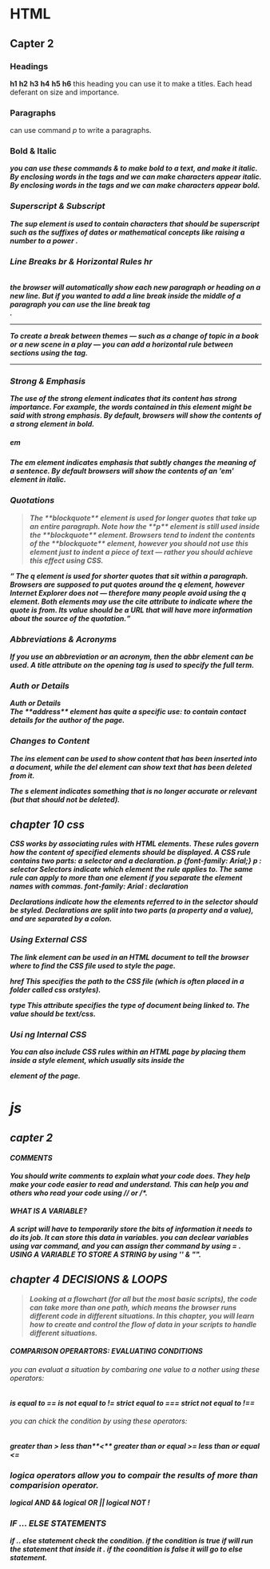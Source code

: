 

# HTML 
## Capter 2
### Headings

**h1**
**h2**
**h3**
**h4**
**h5**
**h6**
this heading you can use it to make a titles.
Each head deferant on size and importance.


### Paragraphs <p>
can use command *p* to write a paragraphs.

### Bold & Italic <b> <i>

you can use these commands <b> & <i> to make bold to a text, and make it italic. 
By enclosing words in the tags <i> and </i> we can make characters appear italic.
By enclosing words in the tags <b> and </b> we can make
characters appear bold.

### Superscript & Subscript
The **sup** element is used to contain characters that
should be superscript such as the suffixes of dates or
mathematical concepts like raising a number to a power .


### Line Breaks br & Horizontal Rules hr
<br />
 the browser will automatically show each new paragraph or heading on a new line. But if you wanted to add a line break inside the middle of a paragraph you can use the line break tag <br />.
<hr />
To create a break between themes — such as a change of topic in a book or a new scene in a play — you can add a horizontal rule between sections using the tag.<hr /> 

### Strong & Emphasis
<strong>
The use of the strong element indicates that its
content has strong importance. For example, the words contained in this element might be said with strong emphasis.
By default, browsers will show the contents of a strong
element in bold.

##### em
The **em** element indicates emphasis that subtly changes
the meaning of a sentence. By default browsers will show
the contents of an 'em' element in italic.


### Quotations
<blockquote>
The **blockquote** element is used for longer quotes that take
up an entire paragraph. Note how the **p** element is still
used inside the **blockquote** element.
Browsers tend to indent the contents of the **blockquote**
element, however you should not use this element just to indent a piece of text — rather you should achieve this effect using CSS.</blockquote>

<q>
The  q  element is used for shorter quotes that sit within
a paragraph. Browsers are supposed to put quotes around
the  q  element, however Internet Explorer does not —
therefore many people avoid using the  q  element.
Both elements may use the cite attribute to indicate where the
quote is from. Its value should be a URL that will have more
information about the source of the quotation.</q>


### Abbreviations & Acronyms

If you use an abbreviation or an acronym, then the **abbr**
element can be used. A title attribute on the opening tag is
used to specify the full term.


### Auth or Details
<address>Auth or Details</address>
The **address** element has quite a specific use: to contain
contact details for the author of the page.

### Changes to Content
The **ins**  element can be used to show content that has been
inserted into a document, while the **del** element can show text that has been deleted from it.

The **s** element indicates something that is no longer
accurate or relevant (but that should not be deleted).

## chapter 10 css 
CSS works by associating rules with HTML elements. These rules govern how the content of specified elements should be displayed. A CSS rule contains two parts: a selector and a declaration.
p {font-family: Arial;}
p : selector 
**Selectors**  indicate which element the rule applies to.
The same rule can apply to more than one element if you
separate the element names with commas.
font-family: Arial : declaration 

**Declarations** indicate how the elements referred to in
the selector should be styled. Declarations are split into two
parts (a property and a value), and are separated by a colon.

### Using External CSS
The **link** element can be used in an HTML document to tell the
browser where to find the CSS file used to style the page.

**href** This specifies the path to the
CSS file (which is often placed in a folder called css orstyles).

**type** This attribute specifies the type of document being linked to. The value should be text/css.

### Usi ng Internal CSS
You can also include CSS rules within an HTML page by placing
them inside a **style** element, which usually sits inside the
<head> element of the page.


# js 
## capter 2 

#### COMMENTS
You should write comments to explain what your code does.
They help make your code easier to read and understand.
This can help you and others who read
 your code using // or /*.

 #### WHAT IS A VARIABLE?
 A script will have to temporarily store the bits of information it needs to do its job. It can store this
data in variables.
you can declear variables using var command,  and you can assign ther command by using = .
USING A VARIABLE TO STORE A STRING by using '' & "".


## chapter 4 DECISIONS & LOOPS 

<blockquote>Looking at a flowchart (for all but the most basic scripts),
the code can take more than one path, which means the
browser runs different code in different situations. In this
chapter, you will learn how to create and control the flow of
data in your scripts to handle different situations.
</blockquote>

#### COMPARISON OPERARTORS: EVALUATING CONDITIONS

###### you can evaluat a situation by combaring one value to a nother using these operators:
is equal to **==**
is not equal to **!=**
strict equal to **===**
strict not equal to **!==**

###### you can chick the condition by using these operators:
greater than **>**
less than**<**
greater than or equal **>=**
less than or equal **<=**

### logica operators allow you to compair the results of more than comparision operator.
logical AND **&&**
logical OR **||**
 logical NOT **!**



### IF ... ELSE STATEMENTS

if .. else statement check the condition.
if the condition is true if will run the statement that inside it . if the coondition is false it will go to else statement.












